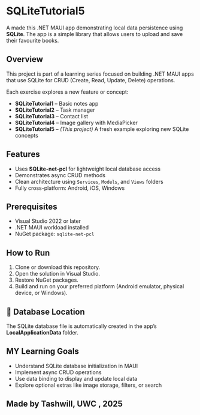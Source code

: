 ﻿# SQLiteTutorial5

A made this .NET MAUI app demonstrating local data persistence using **SQLite**. The app is a simple library that allows users 
to upload and save their favourite books. 

## Overview
This project is part of a learning series focused on building .NET MAUI apps that use SQLite for CRUD (Create, Read, Update, Delete) operations.

Each exercise explores a new feature or concept:
- **SQLiteTutorial1** – Basic notes app  
- **SQLiteTutorial2** – Task manager  
- **SQLiteTutorial3** – Contact list  
- **SQLiteTutorial4** – Image gallery with MediaPicker  
- **SQLiteTutorial5** – *(This project)* A fresh example exploring new SQLite concepts

## Features
- Uses **SQLite-net-pcl** for lightweight local database access  
- Demonstrates async CRUD methods  
- Clean architecture using `Services`, `Models`, and `Views` folders  
- Fully cross-platform: Android, iOS, Windows  

## Prerequisites
- Visual Studio 2022 or later  
- .NET MAUI workload installed  
- NuGet package: `sqlite-net-pcl`  

## How to Run
1. Clone or download this repository.  
2. Open the solution in Visual Studio.  
3. Restore NuGet packages.  
4. Build and run on your preferred platform (Android emulator, physical device, or Windows).

## 💾 Database Location
The SQLite database file is automatically created in the app’s **LocalApplicationData** folder.


## MY Learning Goals
- Understand SQLite database initialization in MAUI  
- Implement async CRUD operations  
- Use data binding to display and update local data  
- Explore optional extras like image storage, filters, or search 

## Made by Tashwill, UWC , 2025
